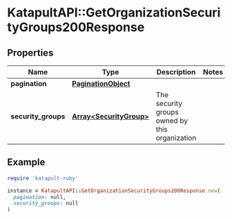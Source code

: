 # KatapultAPI::GetOrganizationSecurityGroups200Response

## Properties

| Name | Type | Description | Notes |
| ---- | ---- | ----------- | ----- |
| **pagination** | [**PaginationObject**](PaginationObject.md) |  |  |
| **security_groups** | [**Array&lt;SecurityGroup&gt;**](SecurityGroup.md) | The security groups owned by this organization |  |

## Example

```ruby
require 'katapult-ruby'

instance = KatapultAPI::GetOrganizationSecurityGroups200Response.new(
  pagination: null,
  security_groups: null
)
```

